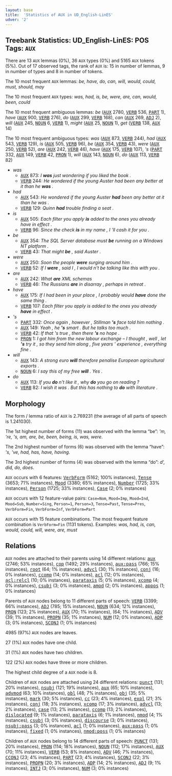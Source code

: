 ```yaml
---
layout: base
title:  'Statistics of AUX in UD_English-LinES'
udver: '2'
---
```


## Treebank Statistics: UD_English-LinES: POS Tags: `AUX`

There are 13 `AUX` lemmas (0%), 36 `AUX` types (0%) and 5165 `AUX` tokens (5%).
Out of 17 observed tags, the rank of `AUX` is: 15 in number of lemmas, 9 in number of types and 8 in number of tokens.

The 10 most frequent `AUX` lemmas: <em>be, have, do, can, will, would, could, must, should, may</em>

The 10 most frequent `AUX` types:  <em>was, had, is, be, were, are, can, would, been, could</em>

The 10 most frequent ambiguous lemmas: <em>be</em> (<tt><a href="en_lines-pos-AUX.html">AUX</a></tt> 2780, <tt><a href="en_lines-pos-VERB.html">VERB</a></tt> 536, <tt><a href="en_lines-pos-PART.html">PART</a></tt> 1), <em>have</em> (<tt><a href="en_lines-pos-AUX.html">AUX</a></tt> 900, <tt><a href="en_lines-pos-VERB.html">VERB</a></tt> 276), <em>do</em> (<tt><a href="en_lines-pos-AUX.html">AUX</a></tt> 299, <tt><a href="en_lines-pos-VERB.html">VERB</a></tt> 168), <em>can</em> (<tt><a href="en_lines-pos-AUX.html">AUX</a></tt> 269, <tt><a href="en_lines-pos-ADJ.html">ADJ</a></tt> 2), <em>will</em> (<tt><a href="en_lines-pos-AUX.html">AUX</a></tt> 245, <tt><a href="en_lines-pos-NOUN.html">NOUN</a></tt> 6, <tt><a href="en_lines-pos-VERB.html">VERB</a></tt> 1), <em>might</em> (<tt><a href="en_lines-pos-AUX.html">AUX</a></tt> 25, <tt><a href="en_lines-pos-NOUN.html">NOUN</a></tt> 1), <em>get</em> (<tt><a href="en_lines-pos-VERB.html">VERB</a></tt> 138, <tt><a href="en_lines-pos-AUX.html">AUX</a></tt> 14)

The 10 most frequent ambiguous types:  <em>was</em> (<tt><a href="en_lines-pos-AUX.html">AUX</a></tt> 873, <tt><a href="en_lines-pos-VERB.html">VERB</a></tt> 244), <em>had</em> (<tt><a href="en_lines-pos-AUX.html">AUX</a></tt> 543, <tt><a href="en_lines-pos-VERB.html">VERB</a></tt> 129), <em>is</em> (<tt><a href="en_lines-pos-AUX.html">AUX</a></tt> 505, <tt><a href="en_lines-pos-VERB.html">VERB</a></tt> 96), <em>be</em> (<tt><a href="en_lines-pos-AUX.html">AUX</a></tt> 354, <tt><a href="en_lines-pos-VERB.html">VERB</a></tt> 43), <em>were</em> (<tt><a href="en_lines-pos-AUX.html">AUX</a></tt> 250, <tt><a href="en_lines-pos-VERB.html">VERB</a></tt> 52), <em>are</em> (<tt><a href="en_lines-pos-AUX.html">AUX</a></tt> 242, <tt><a href="en_lines-pos-VERB.html">VERB</a></tt> 46), <em>have</em> (<tt><a href="en_lines-pos-AUX.html">AUX</a></tt> 175, <tt><a href="en_lines-pos-VERB.html">VERB</a></tt> 107), <em>'s</em> (<tt><a href="en_lines-pos-PART.html">PART</a></tt> 332, <tt><a href="en_lines-pos-AUX.html">AUX</a></tt> 149, <tt><a href="en_lines-pos-VERB.html">VERB</a></tt> 42, <tt><a href="en_lines-pos-PRON.html">PRON</a></tt> 1), <em>will</em> (<tt><a href="en_lines-pos-AUX.html">AUX</a></tt> 143, <tt><a href="en_lines-pos-NOUN.html">NOUN</a></tt> 6), <em>do</em> (<tt><a href="en_lines-pos-AUX.html">AUX</a></tt> 113, <tt><a href="en_lines-pos-VERB.html">VERB</a></tt> 82)


* <em>was</em>
  * <tt><a href="en_lines-pos-AUX.html">AUX</a></tt> 873: <em>I <b>was</b> just wondering if you liked the book .</em>
  * <tt><a href="en_lines-pos-VERB.html">VERB</a></tt> 244: <em>He wondered if the young Auster had been any better at it than he <b>was</b> .</em>
* <em>had</em>
  * <tt><a href="en_lines-pos-AUX.html">AUX</a></tt> 543: <em>He wondered if the young Auster <b>had</b> been any better at it than he was .</em>
  * <tt><a href="en_lines-pos-VERB.html">VERB</a></tt> 129: <em>Quinn <b>had</b> trouble finding a seat .</em>
* <em>is</em>
  * <tt><a href="en_lines-pos-AUX.html">AUX</a></tt> 505: <em>Each filter you apply <b>is</b> added to the ones you already have in effect .</em>
  * <tt><a href="en_lines-pos-VERB.html">VERB</a></tt> 96: <em>Since the check <b>is</b> in my name , I 'll cash it for you .</em>
* <em>be</em>
  * <tt><a href="en_lines-pos-AUX.html">AUX</a></tt> 354: <em>The SQL Server database must <b>be</b> running on a Windows NT platform .</em>
  * <tt><a href="en_lines-pos-VERB.html">VERB</a></tt> 43: <em>That might <b>be</b> , said Auster .</em>
* <em>were</em>
  * <tt><a href="en_lines-pos-AUX.html">AUX</a></tt> 250: <em>Soon the people <b>were</b> surging around him .</em>
  * <tt><a href="en_lines-pos-VERB.html">VERB</a></tt> 52: <em>If I <b>were</b> , said I , I would n't be talking like this with you .</em>
* <em>are</em>
  * <tt><a href="en_lines-pos-AUX.html">AUX</a></tt> 242: <em>What <b>are</b> XML schemas</em>
  * <tt><a href="en_lines-pos-VERB.html">VERB</a></tt> 46: <em>The Russians <b>are</b> in disarray , perhaps in retreat .</em>
* <em>have</em>
  * <tt><a href="en_lines-pos-AUX.html">AUX</a></tt> 175: <em>If I had been in your place , I probably would <b>have</b> done the same thing .</em>
  * <tt><a href="en_lines-pos-VERB.html">VERB</a></tt> 107: <em>Each filter you apply is added to the ones you already <b>have</b> in effect .</em>
* <em>'s</em>
  * <tt><a href="en_lines-pos-PART.html">PART</a></tt> 332: <em>Once again , however , Stillman <b>'s</b> face told him nothing .</em>
  * <tt><a href="en_lines-pos-AUX.html">AUX</a></tt> 149: <em>Yeah , he <b>'s</b> smart . But he talks too much .</em>
  * <tt><a href="en_lines-pos-VERB.html">VERB</a></tt> 42: <em>If that 's true , then there <b>'s</b> no hope .</em>
  * <tt><a href="en_lines-pos-PRON.html">PRON</a></tt> 1: <em>I got him from the new labour exchange – I thought , well , let <b>'s</b> try it , so they send him along , five years ' experience , everything fine .</em>
* <em>will</em>
  * <tt><a href="en_lines-pos-AUX.html">AUX</a></tt> 143: <em>A strong euro <b>will</b> therefore penalise European agricultural exports .</em>
  * <tt><a href="en_lines-pos-NOUN.html">NOUN</a></tt> 6: <em>I say this of my free <b>will</b> . Yes .</em>
* <em>do</em>
  * <tt><a href="en_lines-pos-AUX.html">AUX</a></tt> 113: <em>If you <b>do</b> n't like it , why <b>do</b> you go on reading ?</em>
  * <tt><a href="en_lines-pos-VERB.html">VERB</a></tt> 82: <em>I wish it was . But this has nothing to <b>do</b> with literature .</em>

## Morphology

The form / lemma ratio of `AUX` is 2.769231 (the average of all parts of speech is 1.241030).

The 1st highest number of forms (11) was observed with the lemma “be”: <em>'m, 're, 's, am, are, be, been, being, is, was, were</em>.

The 2nd highest number of forms (6) was observed with the lemma “have”: <em>'s, 've, had, has, have, having</em>.

The 3rd highest number of forms (4) was observed with the lemma “do”: <em>d', did, do, does</em>.

`AUX` occurs with 6 features: <tt><a href="en_lines-feat-VerbForm.html">VerbForm</a></tt> (5162; 100% instances), <tt><a href="en_lines-feat-Tense.html">Tense</a></tt> (3653; 71% instances), <tt><a href="en_lines-feat-Mood.html">Mood</a></tt> (3380; 65% instances), <tt><a href="en_lines-feat-Number.html">Number</a></tt> (1725; 33% instances), <tt><a href="en_lines-feat-Person.html">Person</a></tt> (1725; 33% instances), <tt><a href="en_lines-feat-Case.html">Case</a></tt> (2; 0% instances)

`AUX` occurs with 12 feature-value pairs: `Case=Nom`, `Mood=Imp`, `Mood=Ind`, `Mood=Sub`, `Number=Sing`, `Person=1`, `Person=3`, `Tense=Past`, `Tense=Pres`, `VerbForm=Fin`, `VerbForm=Inf`, `VerbForm=Part`

`AUX` occurs with 15 feature combinations.
The most frequent feature combination is `VerbForm=Fin` (1131 tokens).
Examples: <em>was, had, is, can, would, could, will, were, are, must</em>


## Relations

`AUX` nodes are attached to their parents using 14 different relations: <tt><a href="en_lines-dep-aux.html">aux</a></tt> (2746; 53% instances), <tt><a href="en_lines-dep-cop.html">cop</a></tt> (1492; 29% instances), <tt><a href="en_lines-dep-aux-pass.html">aux:pass</a></tt> (766; 15% instances), <tt><a href="en_lines-dep-root.html">root</a></tt> (64; 1% instances), <tt><a href="en_lines-dep-advcl.html">advcl</a></tt> (30; 1% instances), <tt><a href="en_lines-dep-conj.html">conj</a></tt> (16; 0% instances), <tt><a href="en_lines-dep-ccomp.html">ccomp</a></tt> (14; 0% instances), <tt><a href="en_lines-dep-acl.html">acl</a></tt> (12; 0% instances), <tt><a href="en_lines-dep-acl-relcl.html">acl:relcl</a></tt> (10; 0% instances), <tt><a href="en_lines-dep-parataxis.html">parataxis</a></tt> (5; 0% instances), <tt><a href="en_lines-dep-xcomp.html">xcomp</a></tt> (4; 0% instances), <tt><a href="en_lines-dep-csubj.html">csubj</a></tt> (3; 0% instances), <tt><a href="en_lines-dep-amod.html">amod</a></tt> (2; 0% instances), <tt><a href="en_lines-dep-appos.html">appos</a></tt> (1; 0% instances)

Parents of `AUX` nodes belong to 11 different parts of speech: <tt><a href="en_lines-pos-VERB.html">VERB</a></tt> (3399; 66% instances), <tt><a href="en_lines-pos-ADJ.html">ADJ</a></tt> (785; 15% instances), <tt><a href="en_lines-pos-NOUN.html">NOUN</a></tt> (634; 12% instances), <tt><a href="en_lines-pos-PRON.html">PRON</a></tt> (123; 2% instances), <tt><a href="en_lines-pos-AUX.html">AUX</a></tt> (70; 1% instances),  (64; 1% instances), <tt><a href="en_lines-pos-ADV.html">ADV</a></tt> (39; 1% instances), <tt><a href="en_lines-pos-PROPN.html">PROPN</a></tt> (35; 1% instances), <tt><a href="en_lines-pos-NUM.html">NUM</a></tt> (12; 0% instances), <tt><a href="en_lines-pos-ADP.html">ADP</a></tt> (3; 0% instances), <tt><a href="en_lines-pos-SCONJ.html">SCONJ</a></tt> (1; 0% instances)

4985 (97%) `AUX` nodes are leaves.

27 (1%) `AUX` nodes have one child.

31 (1%) `AUX` nodes have two children.

122 (2%) `AUX` nodes have three or more children.

The highest child degree of a `AUX` node is 8.

Children of `AUX` nodes are attached using 24 different relations: <tt><a href="en_lines-dep-punct.html">punct</a></tt> (131; 20% instances), <tt><a href="en_lines-dep-nsubj.html">nsubj</a></tt> (121; 19% instances), <tt><a href="en_lines-dep-aux.html">aux</a></tt> (65; 10% instances), <tt><a href="en_lines-dep-advmod.html">advmod</a></tt> (63; 10% instances), <tt><a href="en_lines-dep-obl.html">obl</a></tt> (48; 7% instances), <tt><a href="en_lines-dep-obj.html">obj</a></tt> (35; 5% instances), <tt><a href="en_lines-dep-mark.html">mark</a></tt> (30; 5% instances), <tt><a href="en_lines-dep-cc.html">cc</a></tt> (23; 4% instances), <tt><a href="en_lines-dep-expl.html">expl</a></tt> (21; 3% instances), <tt><a href="en_lines-dep-conj.html">conj</a></tt> (18; 3% instances), <tt><a href="en_lines-dep-xcomp.html">xcomp</a></tt> (17; 3% instances), <tt><a href="en_lines-dep-advcl.html">advcl</a></tt> (13; 2% instances), <tt><a href="en_lines-dep-case.html">case</a></tt> (13; 2% instances), <tt><a href="en_lines-dep-ccomp.html">ccomp</a></tt> (13; 2% instances), <tt><a href="en_lines-dep-dislocated.html">dislocated</a></tt> (9; 1% instances), <tt><a href="en_lines-dep-parataxis.html">parataxis</a></tt> (6; 1% instances), <tt><a href="en_lines-dep-nmod.html">nmod</a></tt> (4; 1% instances), <tt><a href="en_lines-dep-csubj.html">csubj</a></tt> (3; 0% instances), <tt><a href="en_lines-dep-discourse.html">discourse</a></tt> (3; 0% instances), <tt><a href="en_lines-dep-nsubj-pass.html">nsubj:pass</a></tt> (3; 0% instances), <tt><a href="en_lines-dep-acl.html">acl</a></tt> (1; 0% instances), <tt><a href="en_lines-dep-aux-pass.html">aux:pass</a></tt> (1; 0% instances), <tt><a href="en_lines-dep-fixed.html">fixed</a></tt> (1; 0% instances), <tt><a href="en_lines-dep-nmod-poss.html">nmod:poss</a></tt> (1; 0% instances)

Children of `AUX` nodes belong to 14 different parts of speech: <tt><a href="en_lines-pos-PUNCT.html">PUNCT</a></tt> (131; 20% instances), <tt><a href="en_lines-pos-PRON.html">PRON</a></tt> (114; 18% instances), <tt><a href="en_lines-pos-NOUN.html">NOUN</a></tt> (112; 17% instances), <tt><a href="en_lines-pos-AUX.html">AUX</a></tt> (70; 11% instances), <tt><a href="en_lines-pos-VERB.html">VERB</a></tt> (53; 8% instances), <tt><a href="en_lines-pos-ADV.html">ADV</a></tt> (46; 7% instances), <tt><a href="en_lines-pos-CCONJ.html">CCONJ</a></tt> (23; 4% instances), <tt><a href="en_lines-pos-PART.html">PART</a></tt> (23; 4% instances), <tt><a href="en_lines-pos-SCONJ.html">SCONJ</a></tt> (22; 3% instances), <tt><a href="en_lines-pos-PROPN.html">PROPN</a></tt> (20; 3% instances), <tt><a href="en_lines-pos-ADP.html">ADP</a></tt> (14; 2% instances), <tt><a href="en_lines-pos-ADJ.html">ADJ</a></tt> (9; 1% instances), <tt><a href="en_lines-pos-INTJ.html">INTJ</a></tt> (3; 0% instances), <tt><a href="en_lines-pos-NUM.html">NUM</a></tt> (3; 0% instances)

